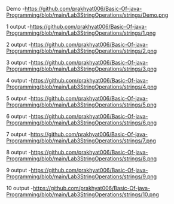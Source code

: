 Demo -https://github.com/prakhyat006/Basic-Of-java-Programming/blob/main/Lab3StringOperations/strings/Demo.png

1 output -https://github.com/prakhyat006/Basic-Of-java-Programming/blob/main/Lab3StringOperations/strings/1.png

2 output -https://github.com/prakhyat006/Basic-Of-java-Programming/blob/main/Lab3StringOperations/strings/2.png

3 output -https://github.com/prakhyat006/Basic-Of-java-Programming/blob/main/Lab3StringOperations/strings/3.png

4 output -https://github.com/prakhyat006/Basic-Of-java-Programming/blob/main/Lab3StringOperations/strings/4.png

5 output -https://github.com/prakhyat006/Basic-Of-java-Programming/blob/main/Lab3StringOperations/strings/5.png

6 output -https://github.com/prakhyat006/Basic-Of-java-Programming/blob/main/Lab3StringOperations/strings/6.png

7 output -https://github.com/prakhyat006/Basic-Of-java-Programming/blob/main/Lab3StringOperations/strings/7.png

8 output -https://github.com/prakhyat006/Basic-Of-java-Programming/blob/main/Lab3StringOperations/strings/8.png

9 output -https://github.com/prakhyat006/Basic-Of-java-Programming/blob/main/Lab3StringOperations/strings/9.png

10 output -https://github.com/prakhyat006/Basic-Of-java-Programming/blob/main/Lab3StringOperations/strings/10.png
